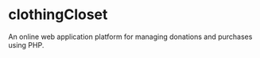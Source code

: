 # clothingCloset

An online web application platform for managing donations and purchases using PHP. 
